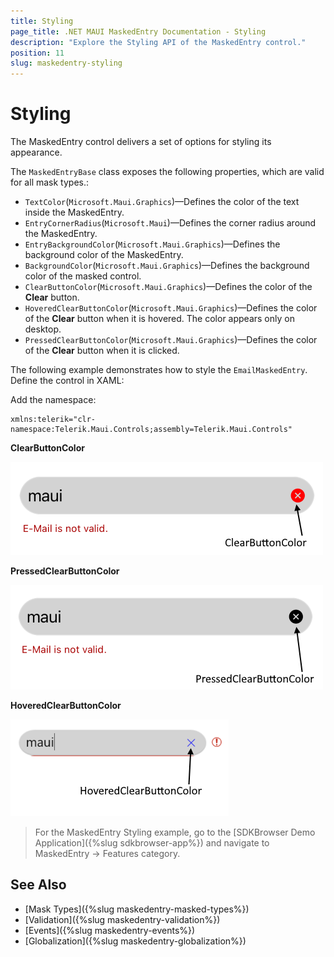 ```yaml
---
title: Styling
page_title: .NET MAUI MaskedEntry Documentation - Styling
description: "Explore the Styling API of the MaskedEntry control."
position: 11
slug: maskedentry-styling
---
```


# Styling

The MaskedEntry control delivers a set of options for styling its appearance.

The `MaskedEntryBase` class exposes the following properties, which are valid for all mask types.:

* `TextColor`(`Microsoft.Maui.Graphics`)&mdash;Defines the color of the text inside the MaskedEntry.
* `EntryCornerRadius`(`Microsoft.Maui`)&mdash;Defines the corner radius around the MaskedEntry.
* `EntryBackgroundColor`(`Microsoft.Maui.Graphics`)&mdash;Defines the background color of the MaskedEntry.
* `BackgroundColor`(`Microsoft.Maui.Graphics`)&mdash;Defines the background color of the masked control.
* `ClearButtonColor`(`Microsoft.Maui.Graphics`)&mdash;Defines the color of the **Clear** button.
* `HoveredClearButtonColor`(`Microsoft.Maui.Graphics`)&mdash;Defines the color of the **Clear** button when it is hovered. The color appears only on desktop.
* `PressedClearButtonColor`(`Microsoft.Maui.Graphics`)&mdash;Defines the color of the **Clear** button when it is clicked.

The following example demonstrates how to style the `EmailMaskedEntry`. Define the control in XAML:

<snippet id='maskedentry-styling-xaml' />

Add the namespace:

```XAML
xmlns:telerik="clr-namespace:Telerik.Maui.Controls;assembly=Telerik.Maui.Controls"
```


**ClearButtonColor**

![MaskedEntry ClearButton Color](images/maskedentry-clear-button-color.png)

**PressedClearButtonColor**

![MaskedEntry Pressed ClearButton Color](images/maskedentry-pressed-clear-button-color.png)

**HoveredClearButtonColor**

![MaskedEntry Hovered ClearButton Color](images/maskedentry-hovered-clear-button-color.png)

> For the MaskedEntry Styling example, go to the [SDKBrowser Demo Application]({%slug sdkbrowser-app%}) and navigate to MaskedEntry -> Features category.


## See Also

- [Mask Types]({%slug maskedentry-masked-types%})
- [Validation]({%slug maskedentry-validation%})
- [Events]({%slug maskedentry-events%})
- [Globalization]({%slug maskedentry-globalization%})

